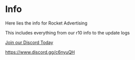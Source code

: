 Info
====

Here lies the info for Rocket Advertising

This includes everything from our r10 info to the update logs



[Join our Discord Today](https://discord.gg/c6nyuQH)

<https://www.discord.gg/c6nyuQH>

